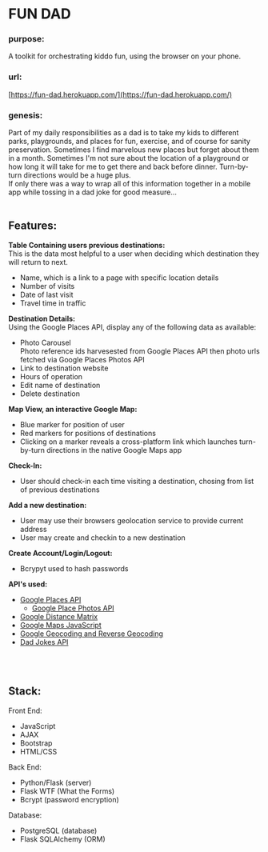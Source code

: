 # FUN DAD

### purpose: 
A toolkit for orchestrating kiddo fun, using the browser on your phone.
### url: 
[https://fun-dad.herokuapp.com/](https://fun-dad.herokuapp.com/)
### genesis:
Part of my daily responsibilities as a dad is to take my kids to different parks, playgrounds, and places for fun, exercise, and of course for sanity preservation. 
Sometimes I find marvelous new places but forget about them in a month. Sometimes I'm not sure about the location of a playground or how long it will take for me to get there and back before dinner.
Turn-by-turn directions would be a huge plus. 
<br>If only there was a way to wrap all of this information together in a mobile app while tossing in a dad joke for good measure...
<br>
<br>

## Features:
**Table Containing users previous destinations:** <br> 
This is the data most helpful to a user when deciding which destination they will return to next.
- Name, which is a link to a page with specific location details
- Number of visits
- Date of last visit
- Travel time in traffic

**Destination Details:**  
Using the Google Places API, display any of the following data as available:
- Photo Carousel  
    Photo reference ids harvesested from Google Places API then photo urls fetched via Google Places Photos API
- Link to destination website
- Hours of operation
- Edit name of destination
- Delete destination

**Map View, an interactive Google Map:**
- Blue marker for position of user
- Red markers for positions of destinations
- Clicking on a marker reveals a cross-platform link which launches turn-by-turn directions in the native Google Maps app

**Check-In:**
- User should check-in each time visiting a destination, chosing from list of previous destinations

**Add a new destination:**
- User may use their browsers geolocation service to provide current address
- User may create and checkin to a new destination

**Create Account/Login/Logout:**
- Bcrypyt used to hash passwords


**API's used:**
- [Google Places API](https://developers.google.com/places/web-service/details)
    - [Google Place Photos API](https://developers.google.com/places/web-service/photos)
- [Google Distance Matrix](https://developers.google.com/maps/documentation/distance-matrix/overview)
- [Google Maps JavaScript](https://developers.google.com/maps/documentation/javascript/overview)
- [Google Geocoding and Reverse Geocoding](https://developers.google.com/maps/documentation/geocoding/overview)
- [Dad Jokes API](https://rapidapi.com/KegenGuyll/api/dad-jokes)
<br>
<br>

## Stack:
Front End:
- JavaScript
- AJAX
- Bootstrap
- HTML/CSS

Back End:
- Python/Flask (server)
- Flask WTF (What the Forms)
- Bcrypt (password encryption)

Database:
- PostgreSQL (database)
- Flask SQLAlchemy (ORM)




